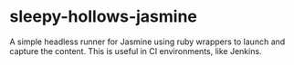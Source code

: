 sleepy-hollows-jasmine
======================

A simple headless runner for Jasmine using ruby wrappers to launch and capture the content. This is useful in CI environments, like Jenkins.
